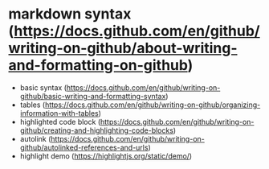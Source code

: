 markdown syntax (https://docs.github.com/en/github/writing-on-github/about-writing-and-formatting-on-github)
===============

- basic syntax (https://docs.github.com/en/github/writing-on-github/basic-writing-and-formatting-syntax)
- tables (https://docs.github.com/en/github/writing-on-github/organizing-information-with-tables)
- highlighted code block (https://docs.github.com/en/github/writing-on-github/creating-and-highlighting-code-blocks)
- autolink (https://docs.github.com/en/github/writing-on-github/autolinked-references-and-urls)
- highlight demo (https://highlightjs.org/static/demo/)


